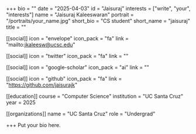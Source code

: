 +++
bio = ""
date = "2025-04-03"
id = "Jaisuraj"
interests = ["write", "your", "interests"]
name = "Jaisuraj Kaleeswaran"
portrait = "/portraits/your_name.jpg"
short_bio = "CS student"
short_name = "jaisuraj"
title = ""

[[social]]
    icon = "envelope"
    icon_pack = "fa"
    link = "mailto:jkaleesw@ucsc.edu"

[[social]]
    icon = "twitter"
    icon_pack = "fa"
    link = ""

[[social]]
    icon = "google-scholar"
    icon_pack = "ai"
    link = ""

[[social]]
    icon = "github"
    icon_pack = "fa"
    link = "https://github.com/jaisurajk"

[[education]]
    course = "Computer Science"
    institution = "UC Santa Cruz"
    year = 2025
    
[[organizations]]
    name = "UC Santa Cruz"
    role = "Undergrad"

+++
Put your bio here.
